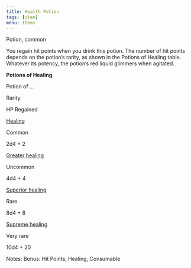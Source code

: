 ```yaml
---
title: Health Potion
tags: [item]
menu: Items
---
```


Potion, common

You regain hit points when you drink this potion. The number of hit points depends on the potion’s rarity, as shown in the Potions of Healing table. Whatever its potency, the potion’s red liquid glimmers when agitated.

**Potions of Healing**

Potion of …

Rarity

HP Regained

[Healing](https://www.dndbeyond.com/equipment/potion-of-healing)

Common

2d4 + 2

[Greater healing](https://www.dndbeyond.com/magic-items/5133-potion-of-healing-greater)

Uncommon

4d4 + 4

[Superior healing](https://www.dndbeyond.com/magic-items/5134-potion-of-healing-superior)

Rare

8d4 + 8

[Supreme healing](https://www.dndbeyond.com/magic-items/5135-potion-of-healing-supreme)

Very rare

10d4 + 20

Notes: Bonus: Hit Points, Healing, Consumable